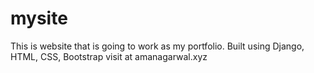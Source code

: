 # mysite
This is website that is going to work as my portfolio.
Built using Django, HTML, CSS, Bootstrap
visit at amanagarwal.xyz

